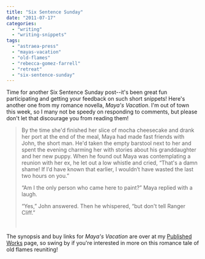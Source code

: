 ```yaml
---
title: "Six Sentence Sunday"
date: "2011-07-17"
categories:
  - "writing"
  - "writing-snippets"
tags:
  - "astraea-press"
  - "mayas-vacation"
  - "old-flames"
  - "rebecca-gomez-farrell"
  - "retreat"
  - "six-sentence-sunday"
---
```


Time for another Six Sentence Sunday post--it's been great fun participating and getting your feedback on such short snippets! Here's another one from my romance novella, _Maya's Vacation_. I'm out of town this week, so I many not be speedy on responding to comments, but please don't let that discourage you from reading them!

> By the time she'd finished her slice of mocha cheesecake and drank her port at the end of the meal, Maya had made fast friends with John, the short man. He'd taken the empty barstool next to her and spent the evening charming her with stories about his granddaughter and her new puppy. When he found out Maya was contemplating a reunion with her ex, he let out a low whistle and cried, “That's a damn shame! If I’d have known that earlier, I wouldn’t have wasted the last two hours on you.”
>
> “Am I the only person who came here to paint?” Maya replied with a laugh.
>
> “Yes,” John answered. Then he whispered, “but don't tell Ranger Cliff.”
>
>  

The synopsis and buy links for _Maya's Vacation_ are over at my [Published Works](/?page_id=2462 "Published Works") page, so swing by if you're interested in more on this romance tale of old flames reuniting!
